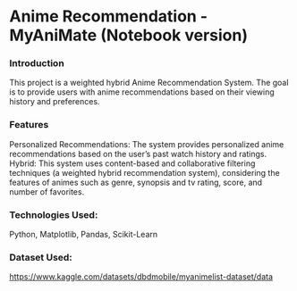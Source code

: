 # Anime Recommendation - MyAniMate (Notebook version)

### Introduction
This project is a weighted hybrid Anime Recommendation System. The goal is to provide users with anime recommendations based on their viewing history and preferences. 

### Features
Personalized Recommendations: The system provides personalized anime recommendations based on the user’s past watch history and ratings.
Hybrid: This system uses content-based and collaborative filtering techniques (a weighted hybrid recommendation system), considering the features of animes such as genre, synopsis and tv rating, score, and number of favorites.

### Technologies Used: 
Python, Matplotlib, Pandas, Scikit-Learn

### Dataset Used:
https://www.kaggle.com/datasets/dbdmobile/myanimelist-dataset/data
